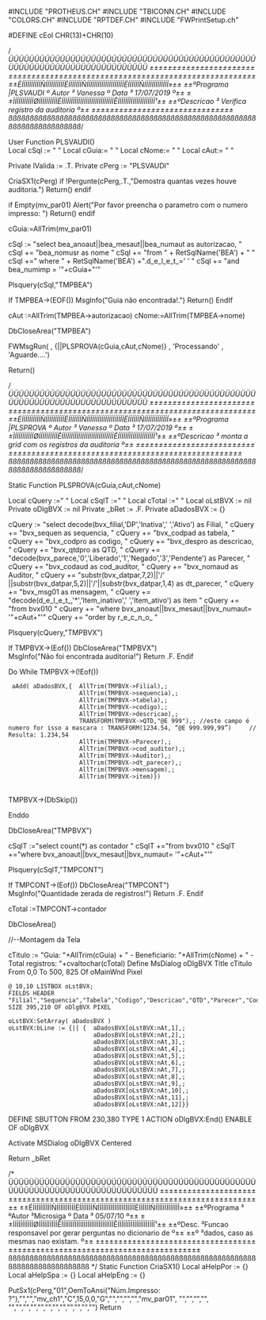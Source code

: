 #INCLUDE "PROTHEUS.CH"
#INCLUDE "TBICONN.CH"
#INCLUDE "COLORS.CH"
#INCLUDE "RPTDEF.CH"
#INCLUDE "FWPrintSetup.ch" 

#DEFINE  cEol CHR(13)+CHR(10)

/*ÜÜÜÜÜÜÜÜÜÜÜÜÜÜÜÜÜÜÜÜÜÜÜÜÜÜÜÜÜÜÜÜÜÜÜÜÜÜÜÜÜÜÜÜÜÜÜÜÜÜÜÜÜÜÜÜÜÜÜÜÜÜÜÜÜÜÜÜÜÜÜÜÜÜÜ
±±±±±±±±±±±±±±±±±±±±±±±±±±±±±±±±±±±±±±±±±±±±±±±±±±±±±±±±±±±±±±±±±±±±±±±±±±±±±
±±ÉÍÍÍÍÍÍÍÍÍÍÑÍÍÍÍÍÍÍÍÍÍËÍÍÍÍÍÍÍÑÍÍÍÍÍÍÍÍÍÍÍÍÍÍÍÍÍÍÍÍËÍÍÍÍÍÍÑÍÍÍÍÍÍÍÍÍÍÍÍÍ»±±
±±ºPrograma  |PLSVAUDI   º Autor ³ Vanessa            º Data ³  17/07/2019 º±± 
±±ÌÍÍÍÍÍÍÍÍÍÍØÍÍÍÍÍÍÍÍÍÍÊÍÍÍÍÍÍÍÏÍÍÍÍÍÍÍÍÍÍÍÍÍÍÍÍÍÍÍÍÊÍÍÍÍÍÍÏÍÍÍÍÍÍÍÍÍÍÍÍÍ¹±±
±±ºDescricao ³ Verifica registro da auditoria  º±±
±±±±±±±±±±±±±±±±±±±±±±±±±±±±±±±
ßßßßßßßßßßßßßßßßßßßßßßßßßßßßßßßßßßßßßßßßßßßßßßßßßßßßßßßßßßßßßßßßßßßßßßßßßßß*/

User Function PLSVAUDI()   
Local cSql := " " 
Local cGuia:= " " 
Local cNome:= " " 
Local  cAut:= " "


Private lValida := .T.
Private cPerg := "PLSVAUDI"  

CriaSX1(cPerg)
if !Pergunte(cPerg,.T.,"Demostra quantas vezes houve auditoria.")
   Return()
endif 
           

if Empty(mv_par01) 
	Alert("Por favor preencha o parametro com o numero impresso:  ") 
	Return()
endif    

cGuia:=AllTrim(mv_par01)

cSql := "select bea_anoaut||bea_mesaut||bea_numaut as autorizacao, "
cSql += "bea_nomusr as nome  "
cSql += "from " +  RetSqlName('BEA') + " " 
cSql +=" where " + RetSqlName('BEA') +".d_e_l_e_t_=' ' "
cSql += "and bea_numimp =  '"+cGuia+"'"

Plsquery(cSql,"TMPBEA")

If TMPBEA->(EOF())
	MsgInfo("Guia não encontrada!.") 
 Return()
EndIf

cAut :=AllTrim(TMPBEA->autorizacao) 
cNome:=AllTrim(TMPBEA->nome)

DbCloseArea("TMPBEA")

FWMsgRun( , {||PLSPROVA(cGuia,cAut,cNome)} , 'Processando' , 'Aguarde....') 


Return()

/*ÜÜÜÜÜÜÜÜÜÜÜÜÜÜÜÜÜÜÜÜÜÜÜÜÜÜÜÜÜÜÜÜÜÜÜÜÜÜÜÜÜÜÜÜÜÜÜÜÜÜÜÜÜÜÜÜÜÜÜÜÜÜÜÜÜÜÜÜÜÜÜÜÜÜÜ
±±±±±±±±±±±±±±±±±±±±±±±±±±±±±±±±±±±±±±±±±±±±±±±±±±±±±±±±±±±±±±±±±±±±±±±±±±±±±
±±ÉÍÍÍÍÍÍÍÍÍÍÑÍÍÍÍÍÍÍÍÍÍËÍÍÍÍÍÍÍÑÍÍÍÍÍÍÍÍÍÍÍÍÍÍÍÍÍÍÍÍËÍÍÍÍÍÍÑÍÍÍÍÍÍÍÍÍÍÍÍÍ»±±
±±ºPrograma  |PLSPROVA  º Autor ³ Vanessa            º Data ³  17/07/2019 º±± 
±±ÌÍÍÍÍÍÍÍÍÍÍØÍÍÍÍÍÍÍÍÍÍÊÍÍÍÍÍÍÍÏÍÍÍÍÍÍÍÍÍÍÍÍÍÍÍÍÍÍÍÍÊÍÍÍÍÍÍÏÍÍÍÍÍÍÍÍÍÍÍÍÍ¹±±
±±ºDescricao ³ monta a grid com os registros da auditoria                 º±±
±±±±±±±±±±±±±±±±±±±±±±±±±±±±±±±±±±±±±±±±±±±±±±±±±±±±±±±±±±±±±±±±±±±±±±±±±±±±±
ßßßßßßßßßßßßßßßßßßßßßßßßßßßßßßßßßßßßßßßßßßßßßßßßßßßßßßßßßßßßßßßßßßßßßßßßßßß*/

Static Function PLSPROVA(cGuia,cAut,cNome) 

Local cQuery      :=" "
Local cSqlT       :=" "
Local cTotal      :=" "
Local oLstBVX     := nil   
Private oDlgBVX   := nil 
Private _bRet     := .F.
Private aDadosBVX := {} 



cQuery := "select decode(bvx_filial,'DP','Inativa','  ','Ativo') as Filial, "
cQuery += "bvx_sequen as sequencia, "
cQuery += "bvx_codpad as tabela, "
cQuery += "bvx_codpro as codigo, "
cQuery += "bvx_despro as descricao, "
cQuery += "bvx_qtdpro as QTD, "
cQuery += "decode(bvx_parece,'0','Liberado','1','Negado','3','Pendente') as Parecer, " 
cQuery += "bvx_codaud as cod_auditor, "
cQuery += "bvx_nomaud as Auditor, "
cQuery += "substr(bvx_datpar,7,2)||'/' ||substr(bvx_datpar,5,2)||'/'||substr(bvx_datpar,1,4) as dt_parecer, "
cQuery += "bvx_msg01 as mensagem, "
cQuery += "decode(d_e_l_e_t_,'*','Item_inativo',' ','Item_ativo') as item "
cQuery += "from  bvx010 "
cQuery += "where  bvx_anoaut||bvx_mesaut||bvx_numaut= '"+cAut+"'" 
cQuery += "order by r_e_c_n_o_ "


Plsquery(cQuery,"TMPBVX") 
    
If TMPBVX->(Eof()) 
	 DbCloseArea("TMPBVX")  
     MsgInfo("Não foi encontrada auditoria!") 
     Return .F.
Endif   

Do While TMPBVX->(!Eof()) 

     aAdd( aDadosBVX,{	AllTrim(TMPBVX->Filial),;
      			   		AllTrim(TMPBVX->sequencia),;
      			   		AllTrim(TMPBVX->tabela),;
      			   		AllTrim(TMPBVX->codigo),;
      			   	   	AllTrim(TMPBVX->descricao),;
    					TRANSFORM(TMPBVX->QTD,"@E 999"),; //este campo é numero for isso a mascara : TRANSFORM(1234.54, “@E 999.999,99”)     // Resulta: 1.234,54
    					AllTrim(TMPBVX->Parecer),;
    					AllTrim(TMPBVX->cod_auditor),;
    					AllTrim(TMPBVX->Auditor),;
    					AllTrim(TMPBVX->dt_parecer),;
    					AllTrim(TMPBVX->mensagem),;
    					AllTrim(TMPBVX->item)})


​     
    TMPBVX->(DbSkip()) 

Enddo 

DbCloseArea("TMPBVX")

cSqlT :="select count(*) as contador "
cSqlT +="from bvx010 "
cSqlT +="where bvx_anoaut||bvx_mesaut||bvx_numaut= '"+cAut+"'"

Plsquery(cSqlT,"TMPCONT") 


If TMPCONT->(Eof()) 
	 DbCloseArea("TMPCONT")  
     MsgInfo("Quantidade zerada de registros!") 
     Return .F.
Endif   

cTotal :=TMPCONT->contador
     
DbCloseArea()	 

//--Montagem da Tela
              
cTitulo := "Guia: "+AllTrim(cGuia) + " - Beneficiario: "+AllTrim(cNome) + " - Total registros: "+cvaltochar(cTotal)
Define MsDialog oDlgBVX Title cTitulo From 0,0 To 500, 825 Of oMainWnd Pixel  

	@ 10,10 LISTBOX oLstBVX;
	FIELDS HEADER "Filial","Sequencia","Tabela","Codigo","Descricao","QTD","Parecer","Cod_Auditor","Auditor","Dt.Parecer","Mensagem","Item";    
	SIZE 395,210 OF oDlgBVX PIXEL 

  	oLstBVX:SetArray( aDadosBVX )
	oLstBVX:bLine := {|| {	aDadosBVX[oLstBVX:nAt,1],;
							aDadosBVX[oLstBVX:nAt,2],;
							aDadosBVX[oLstBVX:nAt,3],;
							aDadosBVX[oLstBVX:nAt,4],;
							aDadosBVX[oLstBVX:nAt,5],;
							aDadosBVX[oLstBVX:nAt,6],;
							aDadosBVX[oLstBVX:nAt,7],;
							aDadosBVX[oLstBVX:nAt,8],;
							aDadosBVX[oLstBVX:nAt,9],;
							aDadosBVX[oLstBVX:nAt,10],;
							aDadosBVX[oLstBVX:nAt,11],;
							aDadosBVX[oLstBVX:nAt,12]}}


DEFINE SBUTTON FROM 230,380 TYPE 1 ACTION oDlgBVX:End() ENABLE OF oDlgBVX   

Activate MSDialog oDlgBVX Centered    

Return _bRet  

/*
ÜÜÜÜÜÜÜÜÜÜÜÜÜÜÜÜÜÜÜÜÜÜÜÜÜÜÜÜÜÜÜÜÜÜÜÜÜÜÜÜÜÜÜÜÜÜÜÜÜÜÜÜÜÜÜÜÜÜÜÜÜÜÜÜÜÜÜÜÜÜÜÜÜÜÜÜÜ
±±±±±±±±±±±±±±±±±±±±±±±±±±±±±±±±±±±±±±±±±±±±±±±±±±±±±±±±±±±±±±±±±±±±±±±±±±±±±
±±ÉÍÍÍÍÍÍÍÍÍÍÑÍÍÍÍÍÍÍÍÍÍËÍÍÍÍÍÍÍÑÍÍÍÍÍÍÍÍÍÍÍÍÍÍÍÍÍÍÍÍËÍÍÍÍÍÍÑÍÍÍÍÍÍÍÍÍÍÍÍÍ»±±
±±ºPrograma  ³   ºAutor  ³Microsiga           º Data ³  05/07/10          º±±
±±ÌÍÍÍÍÍÍÍÍÍÍØÍÍÍÍÍÍÍÍÍÍÊÍÍÍÍÍÍÍÏÍÍÍÍÍÍÍÍÍÍÍÍÍÍÍÍÍÍÍÍÊÍÍÍÍÍÍÏÍÍÍÍÍÍÍÍÍÍÍÍÍ¹±±
±±ºDesc.     ³Funcao responsavel por gerar perguntas no dicionario de     º±±
±±º          ³dados, caso as mesmas nao existam.                          º±±
±±±±±±±±±±±±±±±±±±±±±±±±±±±±±±±±±±±±±±±±±±±±±±±±±±±±±±±±±±±±±±±±±±±±±±±±±±±±±
ßßßßßßßßßßßßßßßßßßßßßßßßßßßßßßßßßßßßßßßßßßßßßßßßßßßßßßßßßßßßßßßßßßßßßßßßßßßßß
*/
Static Function CriaSX1()
Local aHelpPor := {}
Local aHelpSpa := {}
Local aHelpEng := {} 

PutSx1(cPerg,"01",OemToAnsi("Núm.Impresso: ?"),"","","mv_ch1","C",15,0,0,"G","","","","","mv_par01",        "","","","",      "","","","","","","","","","","","")
Return
